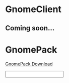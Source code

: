# GnomeClient

## Coming soon...


# GnomePack
[GnomePack Download](http://www.mediafire.com/file/1dql21ovq6i3njk/file)


  <input type="GnomePack" src="https://upload.wikimedia.org/wikipedia/commons/c/c7/Windows_logo_-_2012.png" alt="Submit" width="48" height="48">

